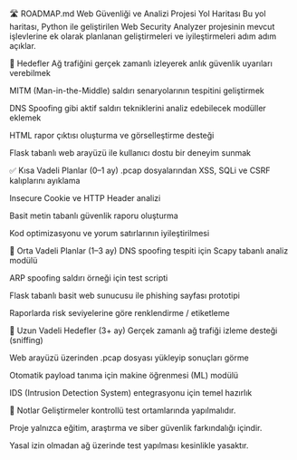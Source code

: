 🛣️ ROADMAP.md
Web Güvenliği ve Analizi Projesi Yol Haritası
Bu yol haritası, Python ile geliştirilen Web Security Analyzer projesinin mevcut işlevlerine ek olarak planlanan geliştirmeleri ve iyileştirmeleri adım adım açıklar.

🎯 Hedefler
Ağ trafiğini gerçek zamanlı izleyerek anlık güvenlik uyarıları verebilmek

MITM (Man-in-the-Middle) saldırı senaryolarının tespitini geliştirmek

DNS Spoofing gibi aktif saldırı tekniklerini analiz edebilecek modüller eklemek

HTML rapor çıktısı oluşturma ve görselleştirme desteği

Flask tabanlı web arayüzü ile kullanıcı dostu bir deneyim sunmak

✅ Kısa Vadeli Planlar (0–1 ay)
 .pcap dosyalarından XSS, SQLi ve CSRF kalıplarını ayıklama

 Insecure Cookie ve HTTP Header analizi

 Basit metin tabanlı güvenlik raporu oluşturma

 Kod optimizasyonu ve yorum satırlarının iyileştirilmesi

🧪 Orta Vadeli Planlar (1–3 ay)
 DNS spoofing tespiti için Scapy tabanlı analiz modülü

 ARP spoofing saldırı örneği için test scripti

 Flask tabanlı basit web sunucusu ile phishing sayfası prototipi

 Raporlarda risk seviyelerine göre renklendirme / etiketleme

🚀 Uzun Vadeli Hedefler (3+ ay)
 Gerçek zamanlı ağ trafiği izleme desteği (sniffing)

 Web arayüzü üzerinden .pcap dosyası yükleyip sonuçları görme

 Otomatik payload tanıma için makine öğrenmesi (ML) modülü

 IDS (Intrusion Detection System) entegrasyonu için temel hazırlık

📌 Notlar
Geliştirmeler kontrollü test ortamlarında yapılmalıdır.

Proje yalnızca eğitim, araştırma ve siber güvenlik farkındalığı içindir.

Yasal izin olmadan ağ üzerinde test yapılması kesinlikle yasaktır.

